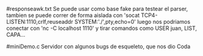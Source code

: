 #responseawk.txt
Se puede usar como base fake para testear el parser, tambien se puede correr de forma aislada con
'socat TCP4-LISTEN:1110,crlf,reuseaddr SYSTEM:'./<nombredearchivo>',pty,echo=0'
luego nos podriamos conectar con
'nc -C localhost 1110'
y tirar comandos como USER juan, LIST, CAPA...


#miniDemo.c
Servidor con algunos bugs de esqueleto, que nos dio Coda
